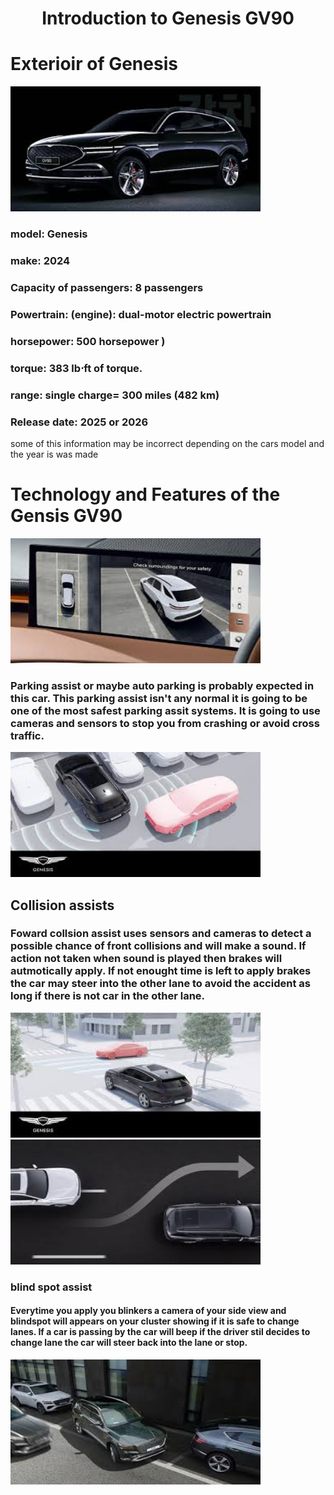 <!Doctype html>
<html>
<body>
<h1 align="center"> Introduction to Genesis GV90 </h1>
<p align="center">
  <H1> Exterioir of Genesis </H1>
<img src="outside of genesis really update" width="400" height="200" />
<h3> model: Genesis</h3>
<h3>make: 2024</h3>
<h3> Capacity of passengers: 8 passengers</h3>
<h3> Powertrain: (engine): dual-motor electric powertrain</h3>
<h3> horsepower: 500 horsepower )</h3>
<h3>torque: 383 lb⋅ft of torque.</h3>
<h3> range: single charge= 300 miles (482 km)</h3>
<h3> Release date: 2025 or 2026</h3>

<P> some of this information may be incorrect depending on the cars model and the year is was made</P>

<H1>Technology and Features of the Gensis GV90</H1>
<img src="features of genesis" width="400" height="200" />
<h3> Parking assist or maybe auto parking is probably expected in this car. This parking assist isn't any normal it is going to be one of the most safest parking assit systems. It is going to use cameras and sensors to stop you from crashing or avoid cross traffic.</h3>
<img src="w cross" width="400" height="200" />

<h2> Collision assists</h2>
<h3> Foward collsion assist uses sensors and cameras to detect a possible chance of front collisions and will make a sound. If action not taken when sound is played then brakes will autmotically apply. If not enought time is left to apply brakes the car may steer into the other lane to avoid the accident as long if there is not car in the other lane.</h3>

<img src="foward collsion assist" width="400" height="200" />
<img src=" avoidance steering" width="400" height="200" />

<h3> blind spot assist</h3>
<h4> Everytime you apply you blinkers a camera of your side view and blindspot will appears on your cluster showing if it is safe to change lanes. If a car is passing by the car will beep if the driver stil decides to change lane the car will steer back into the lane or stop.</h4>
<img src="blind spot assist" width="400" height="200" />

